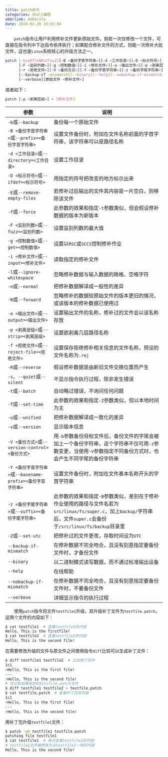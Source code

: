 ```yaml
---
title: patch命令
categories: Shell编程
abbrlink: dd64c17a
date: 2019-01-20 19:55:04
---
```

&emsp;&emsp;`patch`指令让用户利用修补文件更新原始文件。倘若一次仅修改一个文件，可直接在指令列中下达指令依序执行；如果配合修补文件的方式，则能一次修补大批文件，这也是`Linux`系统核心的升级方法之一。

``` bash
patch [-bceEflnNRstTuvZ][-B <备份字首字符串>][-d <工作目录>][-D <标示符号>]
      [-F <监别列数>][-g <控制数值>][-i <修补文件>][-o <输出文件>][-p <剥离层级>]
      [-r <拒绝文件>][-V <备份方式>][-Y <备份字首字符串>][-z <备份字尾字符串>]
      [--backup-if -mismatch][--binary][--help][--nobackup-if-mismatch]
      [--verbose][原始文件 <修补文件>]
```

或者如下：

``` bash
patch [-p <剥离层级>] < [修补文件]
```

参数                                                    | 说明
--------------------------------------------------------|-----
`-b`或`--backup`                                        | 备份每一个原始文件
`-B <备份字首字符串>`或`--prefix=<备份字首字符串>`        | 设置文件备份时，附加在文件名称前面的字首字符串，该字符串可以是路径名称
`-d <工作目录>`或`--directory=<工作目录>`                | 设置工作目录
`-D <标示符号>`或`--ifdef=<标示符号>`                    | 用指定的符号把改变的地方标示出来
`-E`或`--remove-empty-files`                            | 若修补过后输出的文件其内容是一片空白，则移除该文件
`-f`或`--force`                                         | 此参数的效果和指定`-t`参数类似，但会假设修补数据的版本为新版本
`-F <监别列数>`或`--fuzz=<监别列数>`                      | 设置监别列数的最大值
`-g <控制数值>`或`--get=<控制数值>`                       | 设置以`RSC`或`SCCS`控制修补作业
`-i <修补文件>`或`--input=<修补文件>`                     | 读取指定的修补文件
`-l`或`--ignore-whitespace`                              | 忽略修补数据与输入数据的跳格、空格字符
`-n`或`--normal`                                         | 把修补数据解译成一般性的差异
`-N`或`--forward`                                        | 忽略修补的数据较原始文件的版本更旧的情况，或该版本的修补数据已使用过
`-o <输出文件>`或`--output=<输出文件>`                    | 设置输出文件的名称，修补过的文件会以该名称存放
`-p <剥离层级>`或`--strip=<剥离层级>`                     | 设置欲剥离几层路径名称
`-f <拒绝文件>`或`--reject-file=<拒绝文件>`               | 设置保存拒绝修补相关信息的文件名称，预设的文件名称为`.rej`
`-R`或`--reverse`                                        | 假设修补数据是由新旧文件交换位置而产生
`-s`、`--quiet`或`--silent`                              | 不显示指令执行过程，除非发生错误
`-t`或`--batch`                                          | 自动略过错误，不询问任何问题
`-T`或`--set-time`                                       | 此参数的效果和指定`-Z`参数类似，但以本地时间为主
`-u`或`--unified`                                        | 把修补数据解译成一致化的差异
`-v`或`--version`                                        | 显示版本信息
`-V <备份方式>`或`--version-control=<备份方式>`            | 用`-b`参数备份目标文件后，备份文件的字尾会被加上一个备份字符串，这个字符串不仅可用`-z`参数变更，当使用`-V`参数指定不同备份方式时，也会产生不同字尾的备份字符串
`-Y <备份字首字符串>`或`--basename-prefix=<备份字首字符串>` | 设置文件备份时，附加在文件基本名称开头的字首字符串
`-z <备份字尾字符串>`或`--suffix=<备份字尾字符串>`          | 此参数的效果和指定`-B`参数类似，差别在于修补作业使用的路径与文件名若为`src/linux/fs/super.c`，加上`backup/`字符串后，文件`super.c`会备份于`/src/linux/fs/backup`目录里
`-Z`或`--set-utc`                                         | 把修补过的文件更改，存取时间设为`UTC`
`--backup-if-mismatch`                                    | 在修补数据不完全吻合，且没有刻意指定要备份文件时，才备份文件
`--binary`                                                | 以二进制模式读写数据，而不通过标准输出设备
`--help`                                                  | 在线帮助
`--nobackup-if-mismatch`                                  | 在修补数据不完全吻合，且没有刻意指定要备份文件时，不要备份文件
`--verbose`                                               | 详细显示指令的执行过程

&emsp;&emsp;使用`patch`指令将文件`testfile1`升级，其升级补丁文件为`testfile.patch`，这两个文件的内容如下：

``` bash
$ cat testfile1  # 查看testfile1的内容
Hello, This is the firstfile!
$ cat testfile2  # 查看testfile2的内容
Hello, This is the second file!
```

在需要修改升级的文件与原文件之间使用指令`diff`比较可以生成补丁文件：

``` bash
$ diff testfile1 testfile2  # 比较两个文件
1c1
<Hello, This is the first file!
---
>Hello, This is the second file!
# 将比较结果保存到tetsfile.patch文件
$ diff testfile1 testfile2 > testfile.patch  
$ cat testfile.patch  # 查看补丁包的内容
1c1
<Hello, This is the first file!
---
>Hello, This is the second file!
```

用补丁包升级`testfile1`文件：

``` bash
$ patch -p0 testfile1 testfile.patch
patching file testfile1
$ cat testfile1  # 再次查看testfile1的内容
# testfile1文件被修改为与testfile2一样的内容
Hello, This is the second file!
```